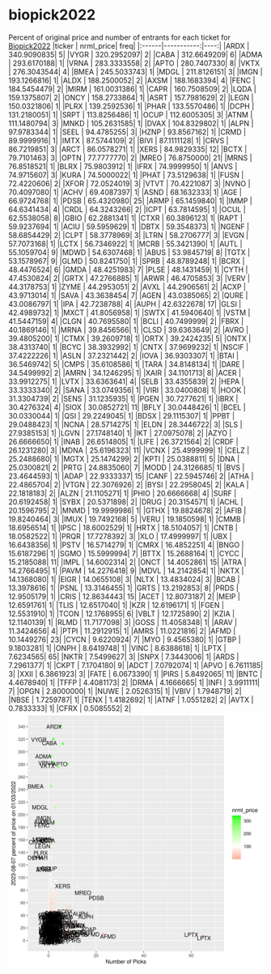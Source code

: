 # biopick2022
Percent of original price and number of entrants for each ticket for [Biopick2022](https://twitter.com/hashtag/Biopick2022)
|ticker |  nrml_price| freq|
|:------|-----------:|----:|
|ARDX   | 340.9090835|    5|
|VYGR   | 320.2952097|    2|
|CABA   | 312.6649209|    6|
|ADMA   | 293.6170188|    1|
|VRNA   | 283.3333558|    2|
|APTO   | 280.7407330|    8|
|VKTX   | 276.3043544|    4|
|BMEA   | 245.5033743|    1|
|MDGL   | 211.8126151|    3|
|IMGN   | 193.1266816|    1|
|ALDX   | 188.2500052|    2|
|AXSM   | 188.1683394|    4|
|FENC   | 184.5454479|    2|
|MIRM   | 161.0031386|    1|
|CAPR   | 160.7508509|    2|
|LQDA   | 159.1375807|    2|
|ONCY   | 158.2733864|    1|
|ASRT   | 157.7981629|    2|
|LEGN   | 150.0321806|    1|
|PLRX   | 139.2592536|    1|
|PHAR   | 133.5570486|    1|
|DCPH   | 131.2180051|    1|
|SRPT   | 113.8256486|    1|
|OCUP   | 112.6005305|    3|
|ATNM   | 111.1480794|    3|
|MNKD   | 105.2631585|    1|
|DVAX   | 104.8329802|    1|
|ALPN   |  97.9783344|    1|
|SEEL   |  94.4785255|    3|
|HZNP   |  93.8567162|    1|
|CRMD   |  89.9999916|    1|
|IMTX   |  87.5744109|    2|
|BIVI   |  87.1111128|    1|
|CRVS   |  86.7219851|    3|
|ARCT   |  86.0578271|    1|
|XERS   |  84.9829335|   12|
|BCTX   |  79.7101463|    3|
|OPTN   |  77.7777770|    2|
|MREO   |  76.8750000|   21|
|MRNS   |  76.8518521|    1|
|BLRX   |  75.9803912|    1|
|IFRX   |  74.9999950|    1|
|ANVS   |  74.9715607|    3|
|KURA   |  74.5000022|    1|
|PHAT   |  73.5129638|    1|
|FUSN   |  72.4220606|    2|
|XFOR   |  72.0524019|    3|
|VTVT   |  70.4221087|    3|
|NVNO   |  70.4097080|    1|
|ACHV   |  69.4087397|    1|
|ASND   |  68.1632333|    1|
|AGE    |  66.9724768|    1|
|PDSB   |  65.4320980|   25|
|ARMP   |  65.1459840|    1|
|IMMP   |  64.6341434|    4|
|CRDL   |  64.3243266|    2|
|ICPT   |  63.7814595|    1|
|OCUL   |  62.5538058|    8|
|GBIO   |  62.2881341|    1|
|CTXR   |  60.3896123|    1|
|RAPT   |  59.9237694|    1|
|ACIU   |  59.5959629|    1|
|DBTX   |  59.3548373|    1|
|NGENF  |  58.6854429|    2|
|CLPT   |  58.3778969|    3|
|LTRN   |  58.2706777|    3|
|EVGN   |  57.7073168|    1|
|LCTX   |  56.7346922|    1|
|MCRB   |  55.3421390|    1|
|AUTL   |  55.1059704|    9|
|MDWD   |  54.6307468|    1|
|ABUS   |  53.9845719|    8|
|TGTX   |  53.1578967|    9|
|GLMD   |  50.8241750|    1|
|SPRB   |  48.8789248|    1|
|BCRX   |  48.4476524|    6|
|GMDA   |  48.4251983|    7|
|PLSE   |  48.1431459|    1|
|CYTH   |  47.4530824|    2|
|GRTX   |  47.2766885|    1|
|ARWR   |  46.4705853|    3|
|VERV   |  44.3178753|    1|
|ZYME   |  44.2953051|    2|
|AVXL   |  44.2906561|    2|
|ACXP   |  43.9713014|    1|
|SAVA   |  43.3638454|    7|
|AGEN   |  43.0385065|    2|
|QURE   |  43.0086797|    1|
|IPA    |  42.7238788|    4|
|AUPH   |  42.6322678|   17|
|GLSI   |  42.4989732|    1|
|MXCT   |  41.8056958|    1|
|SWTX   |  41.5940640|    1|
|VSTM   |  41.5447159|    4|
|CLGN   |  40.7695580|    1|
|BCLI   |  40.7499999|    2|
|FBRX   |  40.1869146|    1|
|MRNA   |  39.8456566|    1|
|CLSD   |  39.6363649|    2|
|AVRO   |  39.4805200|    1|
|CTMX   |  39.2609718|    1|
|ORTX   |  39.2424235|    5|
|ONTX   |  38.4313740|    1|
|BCYC   |  38.3932992|    1|
|CNTX   |  37.9699232|    1|
|NSCIF  |  37.4222226|    1|
|ASLN   |  37.2321442|    2|
|IOVA   |  36.9303307|    1|
|BTAI   |  36.5469742|    5|
|CMPS   |  35.6108586|    1|
|TARA   |  34.8148134|    1|
|DARE   |  34.5499992|    2|
|AMRN   |  34.1246295|    1|
|XAIR   |  34.1101713|    8|
|ACER   |  33.9912275|    1|
|LVTX   |  33.6363641|    4|
|SELB   |  33.4355839|    2|
|HEPA   |  33.3333340|    2|
|SANA   |  33.0749356|    1|
|VIRI   |  33.0400808|    1|
|HOOK   |  31.3304739|    2|
|SENS   |  31.1235935|    1|
|PGEN   |  30.7277621|    1|
|IBRX   |  30.4276324|    4|
|SIOX   |  30.0852721|   11|
|BFLY   |  30.0448426|    1|
|BCEL   |  30.0330044|    1|
|QSI    |  29.2249045|    1|
|BDSX   |  29.1115307|    1|
|PPBT   |  29.0488423|    1|
|NCNA   |  28.5714275|    1|
|ELDN   |  28.3446722|    3|
|SLS    |  27.9385153|    1|
|LGVN   |  27.1748140|    1|
|IKT    |  27.0975078|    2|
|AZYO   |  26.6666650|    1|
|INAB   |  26.6514805|    1|
|LIFE   |  26.3721564|    2|
|CRDF   |  26.1231280|    3|
|MDNA   |  25.6196323|   11|
|VCNX   |  25.4999999|    1|
|CELZ   |  25.2488680|    1|
|MGTX   |  25.1474299|    2|
|KPTI   |  25.0388811|    5|
|DNA    |  25.0300821|    2|
|PRTG   |  24.8835060|    7|
|MODD   |  24.3126685|    1|
|BVS    |  23.4644593|    1|
|ADAP   |  22.9333337|   15|
|CANF   |  22.5945746|    2|
|ATHA   |  22.4865704|    2|
|VTGN   |  22.3076926|    2|
|BYSI   |  22.2958045|    2|
|KALA   |  22.1818183|    2|
|ALZN   |  21.1105271|    1|
|PHIO   |  20.6666668|    4|
|SURF   |  20.6192458|    1|
|SYBX   |  20.5371898|    2|
|DRUG   |  20.3154571|    1|
|ACHL   |  20.1596795|    2|
|MNMD   |  19.9999986|    1|
|GTHX   |  19.8824678|    2|
|AFIB   |  19.8240464|    3|
|IMUX   |  19.7492168|    5|
|VERU   |  19.1850598|    1|
|CMMB   |  18.6956514|    1|
|IPSC   |  18.6002529|    1|
|HRTX   |  18.5104057|    1|
|CNTB   |  18.0582522|    1|
|PRQR   |  17.7278392|    3|
|XLO    |  17.4999997|    1|
|UBX    |  16.6438356|    1|
|PSTV   |  16.5714279|    1|
|CMRX   |  16.4852251|    4|
|BNGO   |  15.6187296|    1|
|SGMO   |  15.5999994|    7|
|BTTX   |  15.2688164|    1|
|CYCC   |  15.2185088|   11|
|IMPL   |  14.6002314|    2|
|ONCT   |  14.4052861|   15|
|ATRA   |  14.2766495|    1|
|PAVM   |  14.2276418|    9|
|MDVL   |  14.2142854|    1|
|NKTX   |  14.1368080|    1|
|EIGR   |  14.0655108|    3|
|NLTX   |  13.4834024|    3|
|BCAB   |  13.3978616|    1|
|PSNL   |  13.3146455|    1|
|GRTS   |  13.2192853|    8|
|PRDS   |  12.9505179|    1|
|CRIS   |  12.8634443|   15|
|ACET   |  12.8073187|    2|
|MEIP   |  12.6591761|    1|
|TLIS   |  12.6517040|    1|
|KZR    |  12.6196171|    1|
|FGEN   |  12.5531910|    1|
|TCON   |  12.1768955|    6|
|VBLT   |  12.1725890|    2|
|KZIA   |  12.1140139|    1|
|RLMD   |  11.7177098|    3|
|GOSS   |  11.4058348|    1|
|ARAV   |  11.3424656|    4|
|PTPI   |  11.2912915|    1|
|AMRS   |  11.0221816|    2|
|AFMD   |  10.1449276|   23|
|CYCN   |   9.6220924|    7|
|MYO    |   9.4565380|    1|
|GTBP   |   9.1803281|    1|
|ONPH   |   8.6419748|    1|
|VINC   |   8.6388618|    1|
|LPTX   |   7.6234565|   65|
|NKTR   |   7.5499627|    3|
|SNPX   |   7.3443006|    1|
|ARDS   |   7.2961377|    1|
|CKPT   |   7.1704180|    9|
|ADCT   |   7.0792074|    1|
|APVO   |   6.7611185|    3|
|XXII   |   6.3861923|    3|
|FATE   |   6.0673390|    1|
|PIRS   |   5.8492065|   11|
|BNTC   |   4.4678940|    1|
|TFFP   |   4.4081173|    2|
|DRMA   |   4.1666665|    1|
|INFI   |   3.9911111|    7|
|OPGN   |   2.8000000|    1|
|NUWE   |   2.0526315|    1|
|VBIV   |   1.7948719|    2|
|NBSE   |   1.7259787|    1|
|TENX   |   1.4182692|    1|
|ATNF   |   1.0551282|    2|
|AVTX   |   0.7833333|    1|
|CFRX   |   0.5085552|    2|
![retvspicks](biopicks.png?raw=true)
